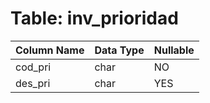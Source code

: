# Table: inv_prioridad

| Column Name | Data Type | Nullable |
|-------------|-----------|----------|
| cod_pri | char | NO |
| des_pri | char | YES |
